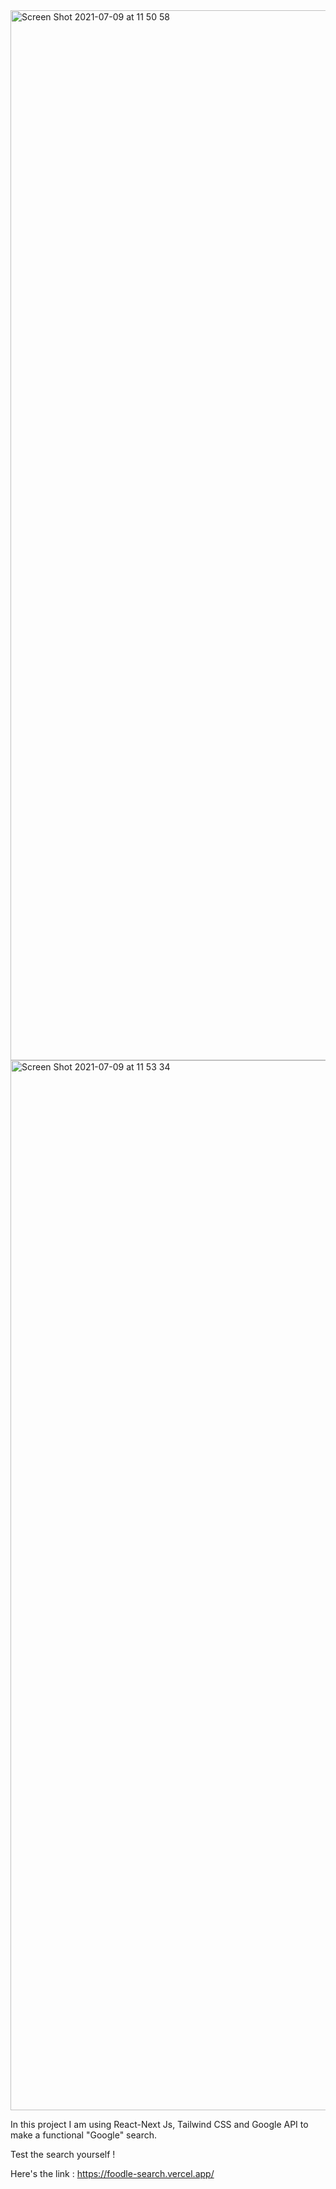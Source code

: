 <img width="1680" alt="Screen Shot 2021-07-09 at 11 50 58" src="https://user-images.githubusercontent.com/74446624/125024985-02befd80-e0ac-11eb-8029-d098e7c4e6c9.png">

<img width="1680" alt="Screen Shot 2021-07-09 at 11 53 34" src="https://user-images.githubusercontent.com/74446624/125025145-5af5ff80-e0ac-11eb-9d8e-d60672d96365.png">

In this project I am using React-Next Js, Tailwind CSS and Google API to make a functional "Google" search.

Test the search yourself ! 

Here's the link : https://foodle-search.vercel.app/







